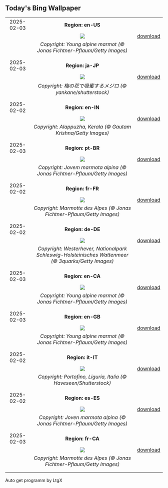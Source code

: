 ## Today's Bing Wallpaper
|      |      |      |
| :----: | :----: | :----: |
|2025-02-03|**Region: en-US**||
||![](https://www.bing.com/th?id=OHR.AustriaMarmot_EN-US0012248153_UHD.jpg&pid=hp&w=1152&h=648&rs=1&c=4)| [download](https://www.bing.com/th?id=OHR.AustriaMarmot_EN-US0012248153_UHD.jpg)|
||*Copyright: Young alpine marmot (© Jonas Fichtner-Pflaum/Getty Images)*
||
|||
|2025-02-03|**Region: ja-JP**||
||![](https://www.bing.com/th?id=OHR.Risshun2025_JA-JP6529014440_UHD.jpg&pid=hp&w=1152&h=648&rs=1&c=4)| [download](https://www.bing.com/th?id=OHR.Risshun2025_JA-JP6529014440_UHD.jpg)|
||*Copyright: 梅の花で吸蜜するメジロ (© yankane/shutterstock)*
||
|||
|2025-02-02|**Region: en-IN**||
||![](https://www.bing.com/th?id=OHR.AlappuzhaWaters_EN-IN6155439001_UHD.jpg&pid=hp&w=1152&h=648&rs=1&c=4)| [download](https://www.bing.com/th?id=OHR.AlappuzhaWaters_EN-IN6155439001_UHD.jpg)|
||*Copyright: Alappuzha, Kerala (© Gautam Krishna/Getty Images)*
||
|||
|2025-02-03|**Region: pt-BR**||
||![](https://www.bing.com/th?id=OHR.AustriaMarmot_PT-BR3852598184_UHD.jpg&pid=hp&w=1152&h=648&rs=1&c=4)| [download](https://www.bing.com/th?id=OHR.AustriaMarmot_PT-BR3852598184_UHD.jpg)|
||*Copyright: Jovem marmota alpina (© Jonas Fichtner-Pflaum/Getty Images)*
||
|||
|2025-02-02|**Region: fr-FR**||
||![](https://www.bing.com/th?id=OHR.AustriaMarmot_FR-FR4256858728_UHD.jpg&pid=hp&w=1152&h=648&rs=1&c=4)| [download](https://www.bing.com/th?id=OHR.AustriaMarmot_FR-FR4256858728_UHD.jpg)|
||*Copyright: Marmotte des Alpes (© Jonas Fichtner-Pflaum/Getty Images)*
||
|||
|2025-02-02|**Region: de-DE**||
||![](https://www.bing.com/th?id=OHR.WaddenSeaBiosphereReserve_DE-DE2245895557_UHD.jpg&pid=hp&w=1152&h=648&rs=1&c=4)| [download](https://www.bing.com/th?id=OHR.WaddenSeaBiosphereReserve_DE-DE2245895557_UHD.jpg)|
||*Copyright: Westerhever, Nationalpark Schleswig-Holsteinisches Wattenmeer (© 3quarks/Getty Images)*
||
|||
|2025-02-03|**Region: en-CA**||
||![](https://www.bing.com/th?id=OHR.AustriaMarmot_EN-CA2613536224_UHD.jpg&pid=hp&w=1152&h=648&rs=1&c=4)| [download](https://www.bing.com/th?id=OHR.AustriaMarmot_EN-CA2613536224_UHD.jpg)|
||*Copyright: Young alpine marmot (© Jonas Fichtner-Pflaum/Getty Images)*
||
|||
|2025-02-03|**Region: en-GB**||
||![](https://www.bing.com/th?id=OHR.AustriaMarmot_EN-GB0497553794_UHD.jpg&pid=hp&w=1152&h=648&rs=1&c=4)| [download](https://www.bing.com/th?id=OHR.AustriaMarmot_EN-GB0497553794_UHD.jpg)|
||*Copyright: Young alpine marmot (© Jonas Fichtner-Pflaum/Getty Images)*
||
|||
|2025-02-02|**Region: it-IT**||
||![](https://www.bing.com/th?id=OHR.PortofinoMarathon_IT-IT1822275112_UHD.jpg&pid=hp&w=1152&h=648&rs=1&c=4)| [download](https://www.bing.com/th?id=OHR.PortofinoMarathon_IT-IT1822275112_UHD.jpg)|
||*Copyright: Portofino, Liguria, Italia (© Haveseen/Shutterstock)*
||
|||
|2025-02-02|**Region: es-ES**||
||![](https://www.bing.com/th?id=OHR.AustriaMarmot_ES-ES5324822318_UHD.jpg&pid=hp&w=1152&h=648&rs=1&c=4)| [download](https://www.bing.com/th?id=OHR.AustriaMarmot_ES-ES5324822318_UHD.jpg)|
||*Copyright: Joven marmota alpina (© Jonas Fichtner-Pflaum/Getty Images)*
||
|||
|2025-02-03|**Region: fr-CA**||
||![](https://www.bing.com/th?id=OHR.AustriaMarmot_FR-CA6673820084_UHD.jpg&pid=hp&w=1152&h=648&rs=1&c=4)| [download](https://www.bing.com/th?id=OHR.AustriaMarmot_FR-CA6673820084_UHD.jpg)|
||*Copyright: Marmotte des Alpes (© Jonas Fichtner-Pflaum/Getty Images)*
||
|||

Auto get programm by LtgX
